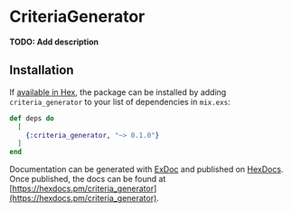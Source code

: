 # CriteriaGenerator

**TODO: Add description**

## Installation

If [available in Hex](https://hex.pm/docs/publish), the package can be installed
by adding `criteria_generator` to your list of dependencies in `mix.exs`:

```elixir
def deps do
  [
    {:criteria_generator, "~> 0.1.0"}
  ]
end
```

Documentation can be generated with [ExDoc](https://github.com/elixir-lang/ex_doc)
and published on [HexDocs](https://hexdocs.pm). Once published, the docs can
be found at [https://hexdocs.pm/criteria_generator](https://hexdocs.pm/criteria_generator).


